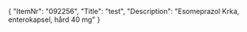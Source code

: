 {
  "ItemNr": "092256",
  "Title": "test",
  "Description": "Esomeprazol Krka, enterokapsel, hård 40 mg"
}